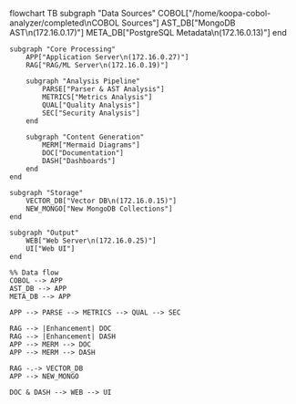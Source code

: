 flowchart TB
    subgraph "Data Sources"
        COBOL["/home/koopa-cobol-analyzer/completed\nCOBOL Sources"]
        AST_DB["MongoDB AST\n(172.16.0.17)"]
        META_DB["PostgreSQL Metadata\n(172.16.0.13)"]
    end

    subgraph "Core Processing"
        APP["Application Server\n(172.16.0.27)"]
        RAG["RAG/ML Server\n(172.16.0.19)"]
        
        subgraph "Analysis Pipeline"
            PARSE["Parser & AST Analysis"]
            METRICS["Metrics Analysis"]
            QUAL["Quality Analysis"]
            SEC["Security Analysis"]
        end
        
        subgraph "Content Generation"
            MERM["Mermaid Diagrams"]
            DOC["Documentation"]
            DASH["Dashboards"]
        end
    end

    subgraph "Storage"
        VECTOR_DB["Vector DB\n(172.16.0.15)"]
        NEW_MONGO["New MongoDB Collections"]
    end

    subgraph "Output"
        WEB["Web Server\n(172.16.0.25)"]
        UI["Web UI"]
    end

    %% Data flow
    COBOL --> APP
    AST_DB --> APP
    META_DB --> APP
    
    APP --> PARSE --> METRICS --> QUAL --> SEC
    
    RAG --> |Enhancement| DOC
    RAG --> |Enhancement| DASH
    APP --> MERM --> DOC
    APP --> MERM --> DASH
    
    RAG -.-> VECTOR_DB
    APP --> NEW_MONGO
    
    DOC & DASH --> WEB --> UI